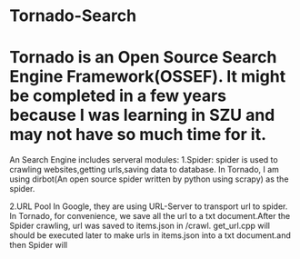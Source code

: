 Tornado-Search
==============
Tornado is an Open Source Search Engine Framework(OSSEF).
It might be completed in a few years because I was learning in SZU and may not have so much time for it.
==============
An Search Engine includes serveral modules:
1.Spider: spider is used to crawling websites,getting urls,saving data to database.
  In Tornado, I am using dirbot(An open source spider written by python using scrapy) as the spider. 
  
2.URL Pool
  In Google, they are using URL-Server to transport url to spider. In Tornado, for convenience, we save all the url to a
txt document.After the Spider crawling, url was saved to items.json in /crawl. get_url.cpp will should be executed later to
make urls in items.json into a txt document.and then Spider will 
  
